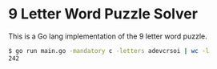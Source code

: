 # 9 Letter Word Puzzle Solver

This is a Go lang implementation of the 9 letter word puzzle.

```bash
$ go run main.go -mandatory c -letters adevcrsoi | wc -l
242
```

